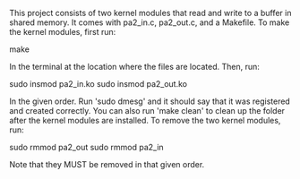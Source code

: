 This project consists of two kernel modules that read and write to a buffer
in shared memory. It comes with pa2_in.c, pa2_out.c, and a Makefile. To make
the kernel modules, first run:

make

In the terminal at the location where the files are located. Then, run:

sudo insmod pa2_in.ko
sudo insmod pa2_out.ko

In the given order. Run 'sudo dmesg' and it should say that it was registered
and created correctly. You can also run 'make clean' to clean up the folder after
the kernel modules are installed. To remove the two kernel modules, run:

sudo rmmod pa2_out
sudo rmmod pa2_in

Note that they MUST be removed in that given order.